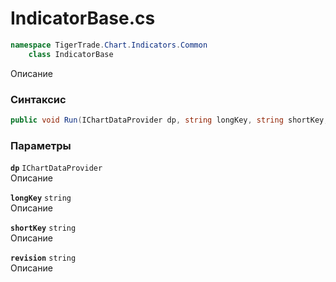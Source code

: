 
# IndicatorBase.cs
```csharp
namespace TigerTrade.Chart.Indicators.Common  
    class IndicatorBase
```

Описание

### Синтаксис
```csharp
public void Run(IChartDataProvider dp, string longKey, string shortKey, string revision)
```

### Параметры
**`dp`** `IChartDataProvider`  
 Описание  
  
**`longKey`** `string`  
 Описание  
  
**`shortKey`** `string`  
 Описание  
  
**`revision`** `string`  
 Описание  
  

                    
                    